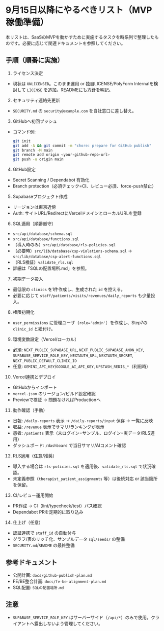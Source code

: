 # 9月15日以降にやるべきリスト（MVP稼働準備）

本リストは、SaaSのMVPを動かすために実施するタスクを時系列で整理したものです。必要に応じて関連ドキュメントを参照してください。

## 手順（順番に実施）

1) ライセンス決定
- 現状は `UNLICENSED`。このまま運用 or 独自LICENSE/PolyForm Internalを検討して `LICENSE` を追加。READMEにも方針を明記。

2) セキュリティ連絡先更新
- `SECURITY.md` の `security@example.com` を自社窓口に差し替え。

3) GitHubへ初回プッシュ
- コマンド例:
  ```bash
  git init
  git add -A && git commit -m "chore: prepare for GitHub publish"
  git branch -M main
  git remote add origin <your-github-repo-url>
  git push -u origin main
  ```

4) GitHub設定
- Secret Scanning / Dependabot 有効化
- Branch protection（必須チェック=CI、レビュー必須、force-push禁止）

5) Supabaseプロジェクト作成
- リージョンは東京近傍
- Auth: サイトURL/RedirectにVercelドメインとローカルURLを登録

6) SQL適用（順番厳守）
- `src/api/database/schema.sql`
- `src/api/database/functions.sql`
- （導入時のみ）`src/api/database/rls-policies.sql`
- （必要時）`src/lib/database/csp-violations-schema.sql` → `src/lib/database/csp-alert-functions.sql`
- （RLS検証）`validate_rls.sql`
- 詳細は「SQLの配置場所.md」を参照。

7) 初期データ投入
- 最低限の `clinics` を1件作成し、生成された `id` を控える。
- 必要に応じて `staff/patients/visits/revenues/daily_reports` も少量投入。

8) 権限初期化
- `user_permissions` に管理ユーザ（`role='admin'`）を作成し、Step7の `clinic_id` と紐付け。

9) 環境変数設定（Vercel/ローカル）
- 必須: `NEXT_PUBLIC_SUPABASE_URL`, `NEXT_PUBLIC_SUPABASE_ANON_KEY`, `SUPABASE_SERVICE_ROLE_KEY`, `NEXTAUTH_URL`, `NEXTAUTH_SECRET`, `NEXT_PUBLIC_DEFAULT_CLINIC_ID`
- 任意: `GEMINI_API_KEY`/`GOOGLE_AI_API_KEY`, `UPSTASH_REDIS_*`（利用時）

10) Vercel連携とデプロイ
- GitHubからインポート
- `vercel.json` のリージョン/ビルド設定確認
- Previewで検証 → 問題なければProductionへ

11) 動作確認（手動）
- 日報: `/daily-reports` 表示 → `/daily-reports/input` 保存 → 一覧に反映
- 収益: `/revenue` 表示でサマリ/ランキングが表示
- 患者: `/patients` 表示（未ログイン=サンプル、ログイン=実データ/RLS適用）
- ダッシュボード: `/dashboard` で当日サマリ/AIコメント確認

12) RLS適用（任意/推奨）
- 導入する場合は `rls-policies.sql` を適用後、`validate_rls.sql` で状況確認。
- 未定義参照（`therapist_patient_assignments` 等）は後続対応 or 該当箇所を保留。

13) CI/レビュー運用開始
- PR作成 → CI（lint/typecheck/test）パス確認
- Dependabot PRを定期的に取り込み

14) 仕上げ（任意）
- 認証連携で `staff_id` の自動付与
- グラフ/表のリッチ化、サンプルデータ `sql/seeds/` の整備
- `SECURITY.md`/`README` の最終整備

## 参考ドキュメント
- 公開計画: `docs/github-publish-plan.md`
- FE/BE整合計画: `docs/fe-be-alignment-plan.md`
- SQL配置: `SQLの配置場所.md`

## 注意
- `SUPABASE_SERVICE_ROLE_KEY` はサーバーサイド（`/api/*`）のみで使用。クライアントへ露出しないよう管理してください。
